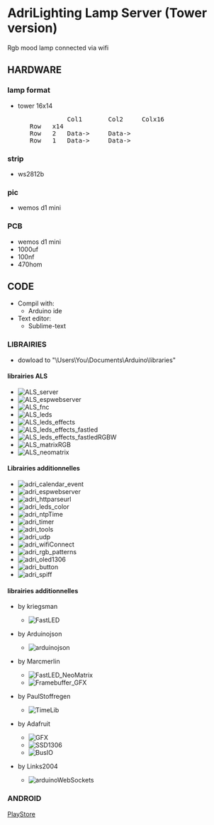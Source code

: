 # AdriLighting Lamp Server (Tower version)
Rgb mood lamp connected via wifi

## HARDWARE
### lamp format
- tower 16x14
<pre>
                Col1       Col2     Colx16
      Row   x14 
      Row   2   Data->     Data->
      Row   1   Data->     Data->
</pre>
### strip
- ws2812b

### pic
- wemos d1 mini

### PCB
- wemos d1 mini
- 1000uf
- 100nf
- 470hom

## CODE
  - Compil with:
    - Arduino ide
  - Text editor:
    - Sublime-text
    
### LIBRAIRIES 
- dowload to "\Users\You\Documents\Arduino\libraries"

#### librairies ALS
* ![ALS_server](https://github.com/AdriLighting/ALS_server)
* ![ALS_espwebserver](https://github.com/AdriLighting/ALS_espwebserver)
* ![ALS_fnc](https://github.com/AdriLighting/ALS_fnc)
* ![ALS_leds](https://github.com/AdriLighting/ALS_leds)
* ![ALS_leds_effects](https://github.com/AdriLighting/ALS_leds_effects)
* ![ALS_leds_effects_fastled](https://github.com/AdriLighting/ALS_leds_effects_fastled)
* ![ALS_leds_effects_fastledRGBW](https://github.com/AdriLighting/ALS_leds_effects_fastledRGBW)
* ![ALS_matrixRGB](https://github.com/AdriLighting/ALS_matrixRGB)
* ![ALS_neomatrix](https://github.com/AdriLighting/ALS_neomatrix)

#### Librairies additionnelles
* ![adri_calendar_event](https://github.com/AdriLighting/adri_calendar_event)
* ![adri_espwebserver](https://github.com/AdriLighting/adri_espwebserver)
* ![adri_httparseurl](https://github.com/AdriLighting/adri_httparseurl)
* ![adri_leds_color](https://github.com/AdriLighting/adri_leds_color)
* ![adri_ntpTime](https://github.com/AdriLighting/adri_ntpTime)
* ![adri_timer](https://github.com/AdriLighting/adri_timer)
* ![adri_tools](https://github.com/AdriLighting/adri_tools)
* ![adri_udp](https://github.com/AdriLighting/adri_udp)
* ![adri_wifiConnect](https://github.com/AdriLighting/adri_wifiConnect)
* ![adri_rgb_patterns](https://github.com/AdriLighting/adri_rgb_patterns)
* ![adri_oled1306](https://github.com/AdriLighting/adri_oled1306)
* ![adri_button](https://github.com/AdriLighting/adri_button)
* ![adri_spiff](https://github.com/AdriLighting/adri_spiff)

#### librairies additionnelles
* by kriegsman
  * ![FastLED](https://github.com/FastLED/FastLED)

* by Arduinojson
  * ![arduinojson](https://github.com/bblanchon/ArduinoJson)

* by Marcmerlin
  * ![FastLED_NeoMatrix](https://github.com/marcmerlin/FastLED_NeoMatrix)
  * ![Framebuffer_GFX](https://github.com/marcmerlin/Framebuffer_GFX)

* by PaulStoffregen
  * ![TimeLib](https://github.com/PaulStoffregen/Time)

* by Adafruit
  * ![GFX](https://github.com/adafruit/Adafruit-GFX-Library)
  * ![SSD1306](https://github.com/adafruit/Adafruit_SSD1306)
  * ![BusIO](https://github.com/adafruit/Adafruit_BusIO)

* by Links2004
  * ![arduinoWebSockets](https://github.com/Links2004/arduinoWebSockets)

### ANDROID

[PlayStore](https://play.google.com/store/apps/details?id=kodular.Adrilighting)

